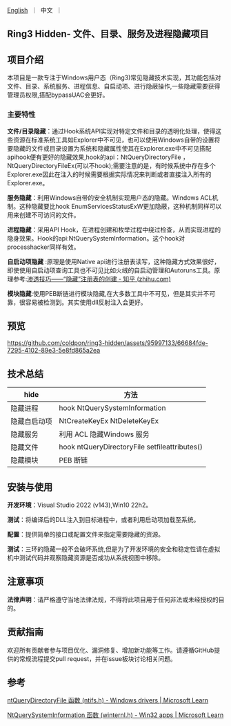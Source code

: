 <p align="left">
    <a href="README_EN.md">English</a>&nbsp ｜ &nbsp中文&nbsp ｜ &nbsp
</p>

## Ring3 Hidden- 文件、目录、服务及进程隐藏项目

## 项目介绍

本项目是一款专注于Windows用户态（Ring3)常见隐藏技术实现，其功能包括对文件、目录、系统服务、进程信息、自启动项、进行隐蔽操作,一些隐藏需要获得管理员权限,搭配bypassUAC会更好。

### 主要特性

**文件/目录隐藏**：通过Hook系统API实现对特定文件和目录的透明化处理，使得这些资源在标准系统工具如Explorer中不可见，也可以使用Windows自带的设置将要隐藏的文件或目录设置为系统和隐藏属性使其在Explorer.exe中不可见搭配apihook便有更好的隐藏效果,hook的api：NtQueryDirectoryFile ，NtQueryDirectoryFileEx(可以不hook);需要注意的是，有时候系统中存在多个Explorer.exe因此在注入的时候需要根据实际情况来判断或者直接注入所有的Explorer.exe。

**服务隐藏**：利用Windows自带的安全机制实现用户态的隐藏。Windows ACL机制。这种隐藏要比hook EnumServicesStatusExW更加隐蔽，这种机制同样可以用来创建不可访问的文件。

**进程隐藏**：采用API Hook，在进程创建和枚举过程中绕过检查，从而实现进程的隐身效果。Hook的api:NtQuerySystemInformation。这个hook对processhacker同样有效。

**自启动项隐藏** :原理是使用Native api进行注册表读写，这种隐藏方式效果很好，即使使用自启动项查询工具也不可见比如火绒的自启动管理和Autoruns工具。原理参考:[渗透技巧——“隐藏”注册表的创建 - 知乎 (zhihu.com)](https://zhuanlan.zhihu.com/p/32179721)

**模块隐藏**:使用PEB断链进行模块隐藏,在大多数工具中不可见，但是其实并不可靠，很容易被检测到。其实使用dll反射注入会更好。

## 预览



https://github.com/coldpon/ring3-hidden/assets/95997133/66684fde-7295-4102-89e3-5e8fd865a2ea



## 技术总结
| hide | 方法 |
| -------- | -------- |
| 隐藏进程 | hook NtQuerySystemInformation |
| 隐藏自启动项 | NtCreateKeyEx     NtDeleteKeyEx |
| 隐藏服务 | 利用 ACL 隐藏Windows 服务 |
| 隐藏文件 | hook ntQueryDirectoryFile    setfileattributes() |
| 隐藏模块 |  PEB 断链 |


## 安装与使用

**开发环境**：Visual Studio 2022 (v143),Win10 22h2。

**测试**：将编译后的DLL注入到目标进程中，或者利用启动项加载至系统。

**配置**：提供简单的接口或配置文件来指定需要隐藏的资源。

**测试**：三环的隐藏一般不会破坏系统,但是为了开发环境的安全和稳定性请在虚拟机中测试代码并观察隐藏资源是否成功从系统视图中移除。

## 注意事项

**法律声明**：请严格遵守当地法律法规，不得将此项目用于任何非法或未经授权的目的。

## 贡献指南

欢迎所有贡献者参与项目优化、漏洞修复、增加新功能等工作。请遵循GitHub提供的常规流程提交pull request，并在issue板块讨论相关问题。

##  参考
[ntQueryDirectoryFile 函数 (ntifs.h) - Windows drivers | Microsoft Learn](https://learn.microsoft.com/zh-cn/windows-hardware/drivers/ddi/ntifs/nf-ntifs-ntquerydirectoryfile)

[NtQuerySystemInformation 函数 (winternl.h) - Win32 apps | Microsoft Learn](https://learn.microsoft.com/zh-cn/windows/win32/api/winternl/nf-winternl-ntquerysysteminformation)
